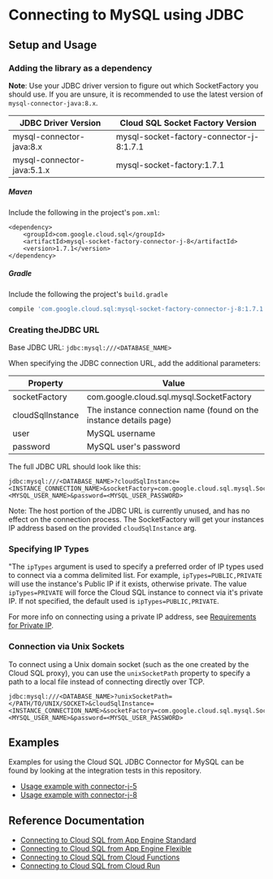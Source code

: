# Connecting to MySQL using JDBC

## Setup and Usage

### Adding the library as a dependency

**Note**: Use your JDBC driver version to figure out which SocketFactory you should use. If you 
are unsure, it is recommended to use the latest version of `mysql-connector-java:8.x`.

| JDBC Driver Version        | Cloud SQL Socket Factory Version         |
| -------------------------- | ---------------------------------------- |
| mysql-connector-java:8.x   | mysql-socket-factory-connector-j-8:1.7.1 |
| mysql-connector-java:5.1.x | mysql-socket-factory:1.7.1            |

##### Maven
Include the following in the project's `pom.xml`: 
```maven-pom
<dependency>
    <groupId>com.google.cloud.sql</groupId>
    <artifactId>mysql-socket-factory-connector-j-8</artifactId>
    <version>1.7.1</version>
</dependency>
```

##### Gradle
Include the following the project's `build.gradle`
```gradle
compile 'com.google.cloud.sql:mysql-socket-factory-connector-j-8:1.7.1'
```

### Creating theJDBC URL

Base JDBC URL: `jdbc:mysql:///<DATABASE_NAME>`

When specifying the JDBC connection URL, add the additional parameters:

| Property         | Value         |
| ---------------- | ------------- |
| socketFactory    | com.google.cloud.sql.mysql.SocketFactory |
| cloudSqlInstance | The instance connection name (found on the instance details page) |
| user             | MySQL username |
| password         | MySQL user's password |

The full JDBC URL should look like this:
```
jdbc:mysql:///<DATABASE_NAME>?cloudSqlInstance=<INSTANCE_CONNECTION_NAME>&socketFactory=com.google.cloud.sql.mysql.SocketFactory&user=<MYSQL_USER_NAME>&password=<MYSQL_USER_PASSWORD>
```

Note: The host portion of the JDBC URL is currently unused, and has no effect on the connection process. The SocketFactory will get your instances IP address based on the provided `cloudSqlInstance` arg. 

### Specifying IP Types
 
"The `ipTypes` argument is used to specify a preferred order of IP types used to connect via a comma delimited list. For example, `ipTypes=PUBLIC,PRIVATE` will use the instance's Public IP if it exists, otherwise private. The value `ipTypes=PRIVATE` will force the Cloud SQL instance to connect via it's private IP. If not specified, the default used is `ipTypes=PUBLIC,PRIVATE`. 

For more info on connecting using a private IP address, see [Requirements for Private IP](https://cloud.google.com/sql/docs/mysql/private-ip#requirements_for_private_ip).

### Connection via Unix Sockets

To connect using a Unix domain socket (such as the one created by the Cloud SQL 
proxy), you can use the `unixSocketPath` property to specify a path to a local 
file instead of connecting directly over TCP.

```
jdbc:mysql:///<DATABASE_NAME>?unixSocketPath=</PATH/TO/UNIX/SOCKET>&cloudSqlInstance=<INSTANCE_CONNECTION_NAME>&socketFactory=com.google.cloud.sql.mysql.SocketFactory&user=<MYSQL_USER_NAME>&password=<MYSQL_USER_PASSWORD>
```

## Examples

Examples for using the Cloud SQL JDBC Connector for MySQL can be found by looking at the integration tests in this repository.
* [Usage example with connector-j-5](../jdbc/mysql-j-5/src/test/java/com/google/cloud/sql/mysql/JdbcMysqlJ5IntegrationTests.java)
* [Usage example with connector-j-8](../jdbc/mysql-j-8/src/test/java/com/google/cloud/sql/mysql/JdbcMysqlJ8IntegrationTests.java)

## Reference Documentation
* [Connecting to Cloud SQL from App Engine Standard](https://cloud.google.com/sql/docs/mysql/connect-app-engine-standard)
* [Connecting to Cloud SQL from App Engine Flexible](https://cloud.google.com/sql/docs/mysql/connect-app-engine-flexible)
* [Connecting to Cloud SQL from Cloud Functions](https://cloud.google.com/sql/docs/mysql/connect-functions)
* [Connecting to Cloud SQL from Cloud Run](https://cloud.google.com/sql/docs/mysql/connect-run)
